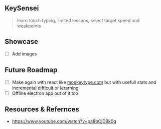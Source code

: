 ## KeySensei
> learn touch typing, limited lessons, select target speed and weakpoints
## Showcase
- [ ] Add images
## Future Roadmap
- [ ]  Make again with react like [monkeytype.com](https://monkeytype.com/) but with usefull stats and incremental difficult or lerarning
- [ ]  Offline electron app out of it too
## Resources & Refernces
- https://www.youtube.com/watch?v=pa8bCjD8k0g
